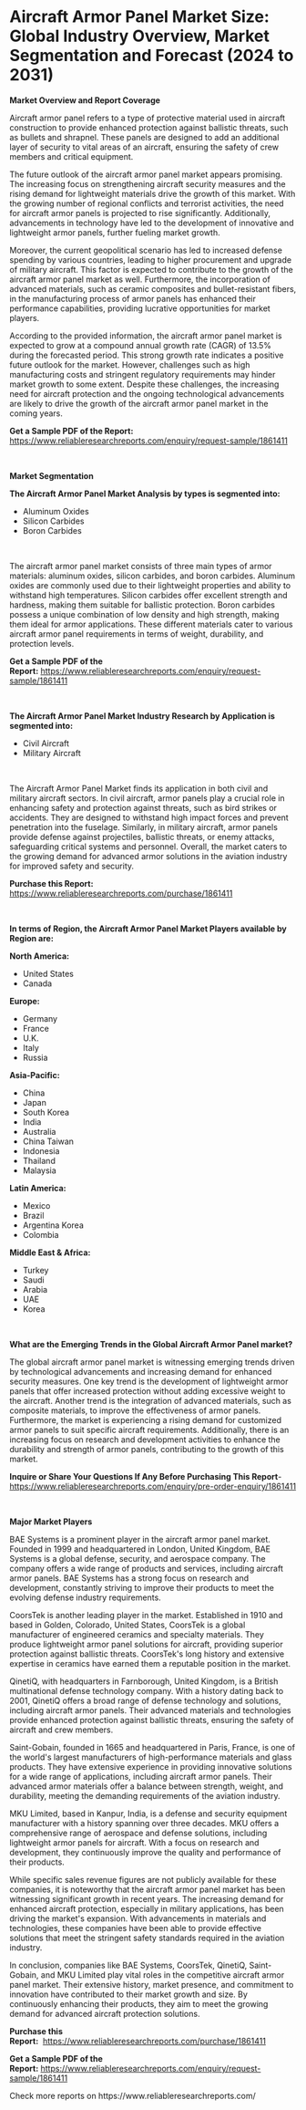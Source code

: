 <p><h1>Aircraft Armor Panel Market Size: Global Industry Overview, Market Segmentation and Forecast (2024 to 2031)</h1></p><p><strong>Market Overview and Report Coverage</strong></p>
<p><p>Aircraft armor panel refers to a type of protective material used in aircraft construction to provide enhanced protection against ballistic threats, such as bullets and shrapnel. These panels are designed to add an additional layer of security to vital areas of an aircraft, ensuring the safety of crew members and critical equipment.</p><p>The future outlook of the aircraft armor panel market appears promising. The increasing focus on strengthening aircraft security measures and the rising demand for lightweight materials drive the growth of this market. With the growing number of regional conflicts and terrorist activities, the need for aircraft armor panels is projected to rise significantly. Additionally, advancements in technology have led to the development of innovative and lightweight armor panels, further fueling market growth.</p><p>Moreover, the current geopolitical scenario has led to increased defense spending by various countries, leading to higher procurement and upgrade of military aircraft. This factor is expected to contribute to the growth of the aircraft armor panel market as well. Furthermore, the incorporation of advanced materials, such as ceramic composites and bullet-resistant fibers, in the manufacturing process of armor panels has enhanced their performance capabilities, providing lucrative opportunities for market players.</p><p>According to the provided information, the aircraft armor panel market is expected to grow at a compound annual growth rate (CAGR) of 13.5% during the forecasted period. This strong growth rate indicates a positive future outlook for the market. However, challenges such as high manufacturing costs and stringent regulatory requirements may hinder market growth to some extent. Despite these challenges, the increasing need for aircraft protection and the ongoing technological advancements are likely to drive the growth of the aircraft armor panel market in the coming years.</p></p>
<p><strong>Get a Sample PDF of the Report:</strong> <a href="https://www.reliableresearchreports.com/enquiry/request-sample/1861411">https://www.reliableresearchreports.com/enquiry/request-sample/1861411</a></p>
<p>&nbsp;</p>
<p><strong>Market Segmentation</strong></p>
<p><strong>The Aircraft Armor Panel Market Analysis by types is segmented into:</strong></p>
<p><ul><li>Aluminum Oxides</li><li>Silicon Carbides</li><li>Boron Carbides</li></ul></p>
<p>&nbsp;</p>
<p><p>The aircraft armor panel market consists of three main types of armor materials: aluminum oxides, silicon carbides, and boron carbides. Aluminum oxides are commonly used due to their lightweight properties and ability to withstand high temperatures. Silicon carbides offer excellent strength and hardness, making them suitable for ballistic protection. Boron carbides possess a unique combination of low density and high strength, making them ideal for armor applications. These different materials cater to various aircraft armor panel requirements in terms of weight, durability, and protection levels.</p></p>
<p><strong>Get a Sample PDF of the Report:</strong>&nbsp;<a href="https://www.reliableresearchreports.com/enquiry/request-sample/1861411">https://www.reliableresearchreports.com/enquiry/request-sample/1861411</a></p>
<p>&nbsp;</p>
<p><strong>The Aircraft Armor Panel Market Industry Research by Application is segmented into:</strong></p>
<p><ul><li>Civil Aircraft</li><li>Military Aircraft</li></ul></p>
<p>&nbsp;</p>
<p><p>The Aircraft Armor Panel Market finds its application in both civil and military aircraft sectors. In civil aircraft, armor panels play a crucial role in enhancing safety and protection against threats, such as bird strikes or accidents. They are designed to withstand high impact forces and prevent penetration into the fuselage. Similarly, in military aircraft, armor panels provide defense against projectiles, ballistic threats, or enemy attacks, safeguarding critical systems and personnel. Overall, the market caters to the growing demand for advanced armor solutions in the aviation industry for improved safety and security.</p></p>
<p><strong>Purchase this Report:</strong>&nbsp; <a href="https://www.reliableresearchreports.com/purchase/1861411">https://www.reliableresearchreports.com/purchase/1861411</a></p>
<p>&nbsp;</p>
<p><strong>In terms of Region, the Aircraft Armor Panel Market Players available by Region are:</strong></p>
<p>
    <p> <strong> North America: </strong>
        <ul>
            <li>United States</li>
            <li>Canada</li>
        </ul>
        </p> 
    <p> <strong> Europe: </strong>
        <ul>
            <li>Germany</li>
            <li>France</li>
            <li>U.K.</li>
            <li>Italy</li>
            <li>Russia</li>
        </ul>
        </p> 
    <p> <strong> Asia-Pacific: </strong>
        <ul>
            <li>China</li>
            <li>Japan</li>
            <li>South Korea</li>
            <li>India</li>
            <li>Australia</li>
            <li>China Taiwan</li>
            <li>Indonesia</li>
            <li>Thailand</li>
            <li>Malaysia</li>
        </ul>
        </p> 
    <p> <strong> Latin America: </strong>
        <ul>
            <li>Mexico</li>
            <li>Brazil</li>
            <li>Argentina Korea</li>
            <li>Colombia</li>
        </ul>
        </p> 
    <p> <strong> Middle East & Africa: </strong>
        <ul>
            <li>Turkey</li>
            <li>Saudi</li>
            <li>Arabia</li>
            <li>UAE</li>
            <li>Korea</li>
        </ul>
    </p>
    </p>
<p>&nbsp;</p>
<p><strong>What are the Emerging Trends in the Global Aircraft Armor Panel market?</strong></p>
<p><p>The global aircraft armor panel market is witnessing emerging trends driven by technological advancements and increasing demand for enhanced security measures. One key trend is the development of lightweight armor panels that offer increased protection without adding excessive weight to the aircraft. Another trend is the integration of advanced materials, such as composite materials, to improve the effectiveness of armor panels. Furthermore, the market is experiencing a rising demand for customized armor panels to suit specific aircraft requirements. Additionally, there is an increasing focus on research and development activities to enhance the durability and strength of armor panels, contributing to the growth of this market.</p></p>
<p><strong>Inquire or Share Your Questions If Any Before Purchasing This Report</strong>- <a href="https://www.reliableresearchreports.com/enquiry/pre-order-enquiry/1861411">https://www.reliableresearchreports.com/enquiry/pre-order-enquiry/1861411</a></p>
<p>&nbsp;</p>
<p><strong>Major Market Players</strong></p>
<p><p>BAE Systems is a prominent player in the aircraft armor panel market. Founded in 1999 and headquartered in London, United Kingdom, BAE Systems is a global defense, security, and aerospace company. The company offers a wide range of products and services, including aircraft armor panels. BAE Systems has a strong focus on research and development, constantly striving to improve their products to meet the evolving defense industry requirements.</p><p>CoorsTek is another leading player in the market. Established in 1910 and based in Golden, Colorado, United States, CoorsTek is a global manufacturer of engineered ceramics and specialty materials. They produce lightweight armor panel solutions for aircraft, providing superior protection against ballistic threats. CoorsTek's long history and extensive expertise in ceramics have earned them a reputable position in the market.</p><p>QinetiQ, with headquarters in Farnborough, United Kingdom, is a British multinational defense technology company. With a history dating back to 2001, QinetiQ offers a broad range of defense technology and solutions, including aircraft armor panels. Their advanced materials and technologies provide enhanced protection against ballistic threats, ensuring the safety of aircraft and crew members.</p><p>Saint-Gobain, founded in 1665 and headquartered in Paris, France, is one of the world's largest manufacturers of high-performance materials and glass products. They have extensive experience in providing innovative solutions for a wide range of applications, including aircraft armor panels. Their advanced armor materials offer a balance between strength, weight, and durability, meeting the demanding requirements of the aviation industry.</p><p>MKU Limited, based in Kanpur, India, is a defense and security equipment manufacturer with a history spanning over three decades. MKU offers a comprehensive range of aerospace and defense solutions, including lightweight armor panels for aircraft. With a focus on research and development, they continuously improve the quality and performance of their products.</p><p>While specific sales revenue figures are not publicly available for these companies, it is noteworthy that the aircraft armor panel market has been witnessing significant growth in recent years. The increasing demand for enhanced aircraft protection, especially in military applications, has been driving the market's expansion. With advancements in materials and technologies, these companies have been able to provide effective solutions that meet the stringent safety standards required in the aviation industry.</p><p>In conclusion, companies like BAE Systems, CoorsTek, QinetiQ, Saint-Gobain, and MKU Limited play vital roles in the competitive aircraft armor panel market. Their extensive history, market presence, and commitment to innovation have contributed to their market growth and size. By continuously enhancing their products, they aim to meet the growing demand for advanced aircraft protection solutions.</p></p>
<p><strong>Purchase this Report:</strong>&nbsp;&nbsp;<a href="https://www.reliableresearchreports.com/purchase/1861411">https://www.reliableresearchreports.com/purchase/1861411</a></p>
<p></p>
<p><strong>Get a Sample PDF of the Report:</strong>&nbsp;<a href="https://www.reliableresearchreports.com/enquiry/request-sample/1861411">https://www.reliableresearchreports.com/enquiry/request-sample/1861411</a></p>
<p>Check more reports on https://www.reliableresearchreports.com/</p>
